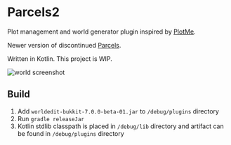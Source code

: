 # Parcels2

Plot management and world generator plugin inspired by [PlotMe](https://github.com/WorldCretornica/PlotMe-Core).

Newer version of discontinued [Parcels](https://github.com/RedstonerServer/Parcels).

Written in Kotlin.
This project is WIP. 

![world screenshot](https://i.imgur.com/tpbKrQI.png)

## Build

1. Add `worldedit-bukkit-7.0.0-beta-01.jar` to `/debug/plugins` directory
2. Run `gradle releaseJar`
3. Kotlin stdlib classpath is placed in `/debug/lib` directory and artifact can be found in `/debug/plugins` directory
